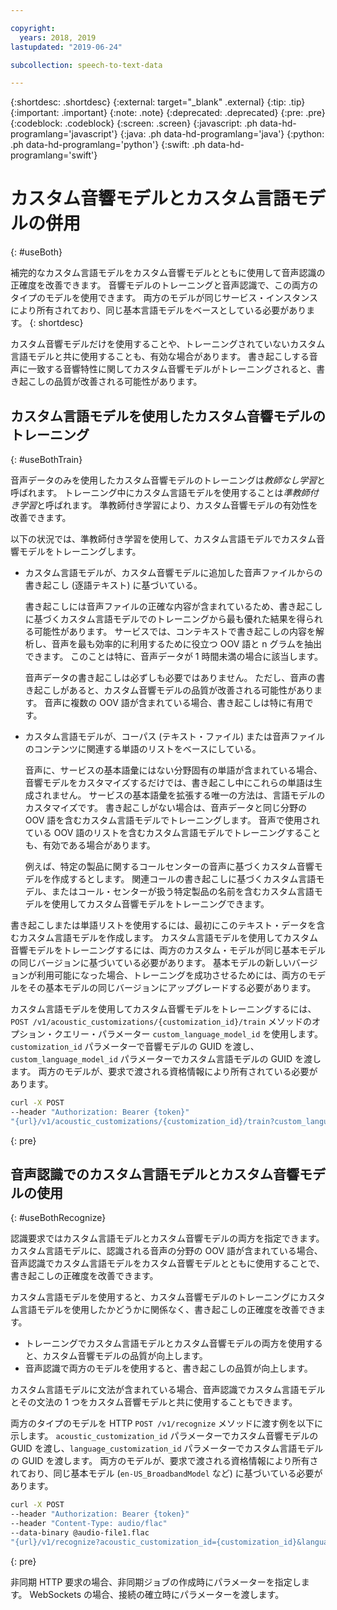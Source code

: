 ```yaml
---

copyright:
  years: 2018, 2019
lastupdated: "2019-06-24"

subcollection: speech-to-text-data

---
```


{:shortdesc: .shortdesc}
{:external: target="_blank" .external}
{:tip: .tip}
{:important: .important}
{:note: .note}
{:deprecated: .deprecated}
{:pre: .pre}
{:codeblock: .codeblock}
{:screen: .screen}
{:javascript: .ph data-hd-programlang='javascript'}
{:java: .ph data-hd-programlang='java'}
{:python: .ph data-hd-programlang='python'}
{:swift: .ph data-hd-programlang='swift'}

# カスタム音響モデルとカスタム言語モデルの併用
{: #useBoth}

補完的なカスタム言語モデルをカスタム音響モデルとともに使用して音声認識の正確度を改善できます。 音響モデルのトレーニングと音声認識で、この両方のタイプのモデルを使用できます。 両方のモデルが同じサービス・インスタンスにより所有されており、同じ基本言語モデルをベースとしている必要があります。
{: shortdesc}

カスタム音響モデルだけを使用することや、トレーニングされていないカスタム言語モデルと共に使用することも、有効な場合があります。 書き起こしする音声に一致する音響特性に関してカスタム音響モデルがトレーニングされると、書き起こしの品質が改善される可能性があります。

## カスタム言語モデルを使用したカスタム音響モデルのトレーニング
{: #useBothTrain}

音声データのみを使用したカスタム音響モデルのトレーニングは*教師なし学習*と呼ばれます。 トレーニング中にカスタム言語モデルを使用することは*準教師付き学習*と呼ばれます。 準教師付き学習により、カスタム音響モデルの有効性を改善できます。

以下の状況では、準教師付き学習を使用して、カスタム言語モデルでカスタム音響モデルをトレーニングします。

-   カスタム言語モデルが、カスタム音響モデルに追加した音声ファイルからの書き起こし (逐語テキスト) に基づいている。

    書き起こしには音声ファイルの正確な内容が含まれているため、書き起こしに基づくカスタム言語モデルでのトレーニングから最も優れた結果を得られる可能性があります。 サービスでは、コンテキストで書き起こしの内容を解析し、音声を最も効率的に利用するために役立つ OOV 語と n グラムを抽出できます。 このことは特に、音声データが 1 時間未満の場合に該当します。

    音声データの書き起こしは必ずしも必要ではありません。 ただし、音声の書き起こしがあると、カスタム音響モデルの品質が改善される可能性があります。 音声に複数の OOV 語が含まれている場合、書き起こしは特に有用です。
-   カスタム言語モデルが、コーパス (テキスト・ファイル) または音声ファイルのコンテンツに関連する単語のリストをベースにしている。

    音声に、サービスの基本語彙にはない分野固有の単語が含まれている場合、音響モデルをカスタマイズするだけでは、書き起こし中にこれらの単語は生成されません。 サービスの基本語彙を拡張する唯一の方法は、言語モデルのカスタマイズです。 書き起こしがない場合は、音声データと同じ分野の OOV 語を含むカスタム言語モデルでトレーニングします。 音声で使用されている OOV 語のリストを含むカスタム言語モデルでトレーニングすることも、有効である場合があります。

    例えば、特定の製品に関するコールセンターの音声に基づくカスタム音響モデルを作成するとします。 関連コールの書き起こしに基づくカスタム言語モデル、またはコール・センターが扱う特定製品の名前を含むカスタム言語モデルを使用してカスタム音響モデルをトレーニングできます。

書き起こしまたは単語リストを使用するには、最初にこのテキスト・データを含むカスタム言語モデルを作成します。 カスタム言語モデルを使用してカスタム音響モデルをトレーニングするには、両方のカスタム・モデルが同じ基本モデルの同じバージョンに基づいている必要があります。 基本モデルの新しいバージョンが利用可能になった場合、トレーニングを成功させるためには、両方のモデルをその基本モデルの同じバージョンにアップグレードする必要があります。

カスタム言語モデルを使用してカスタム音響モデルをトレーニングするには、`POST /v1/acoustic_customizations/{customization_id}/train` メソッドのオプション・クエリー・パラメーター `custom_language_model_id` を使用します。 `customization_id` パラメーターで音響モデルの GUID を渡し、`custom_language_model_id` パラメーターでカスタム言語モデルの GUID を渡します。 両方のモデルが、要求で渡される資格情報により所有されている必要があります。

```bash
curl -X POST
--header "Authorization: Bearer {token}"
"{url}/v1/acoustic_customizations/{customization_id}/train?custom_language_model_id={customization_id}"
```
{: pre}

## 音声認識でのカスタム言語モデルとカスタム音響モデルの使用
{: #useBothRecognize}

認識要求ではカスタム言語モデルとカスタム音響モデルの両方を指定できます。 カスタム言語モデルに、認識される音声の分野の OOV 語が含まれている場合、音声認識でカスタム言語モデルをカスタム音響モデルとともに使用することで、書き起こしの正確度を改善できます。

カスタム言語モデルを使用すると、カスタム音響モデルのトレーニングにカスタム言語モデルを使用したかどうかに関係なく、書き起こしの正確度を改善できます。

-   トレーニングでカスタム言語モデルとカスタム音響モデルの両方を使用すると、カスタム音響モデルの品質が向上します。
-   音声認識で両方のモデルを使用すると、書き起こしの品質が向上します。

カスタム言語モデルに文法が含まれている場合、音声認識でカスタム言語モデルとその文法の 1 つをカスタム音響モデルと共に使用することもできます。

両方のタイプのモデルを HTTP `POST /v1/recognize` メソッドに渡す例を以下に示します。 `acoustic_customization_id` パラメーターでカスタム音響モデルの GUID を渡し、`language_customization_id` パラメーターでカスタム言語モデルの GUID を渡します。 両方のモデルが、要求で渡される資格情報により所有されており、同じ基本モデル (`en-US_BroadbandModel` など) に基づいている必要があります。

```bash
curl -X POST
--header "Authorization: Bearer {token}"
--header "Content-Type: audio/flac"
--data-binary @audio-file1.flac
"{url}/v1/recognize?acoustic_customization_id={customization_id}&language_customization_id={customization_id}"
```
{: pre}

非同期 HTTP 要求の場合、非同期ジョブの作成時にパラメーターを指定します。 WebSockets の場合、接続の確立時にパラメーターを渡します。
